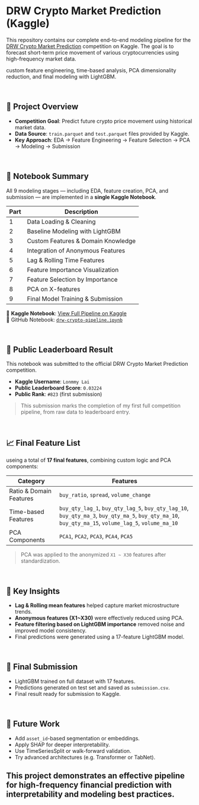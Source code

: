 #  DRW Crypto Market Prediction (Kaggle)

This repository contains our complete end-to-end modeling pipeline for the [DRW Crypto Market Prediction](https://www.kaggle.com/competitions/drw-crypto-market-prediction) competition on Kaggle. The goal is to forecast short-term price movement of various cryptocurrencies using high-frequency market data.

custom feature engineering, time-based analysis, PCA dimensionality reduction, and final modeling with LightGBM.

<br>

## 📌 Project Overview

- **Competition Goal**: Predict future crypto price movement using historical market data.
- **Data Source**: `train.parquet` and `test.parquet` files provided by Kaggle.
- **Key Approach**: EDA → Feature Engineering → Feature Selection → PCA → Modeling → Submission

<br>

## 📓 Notebook Summary

All 9 modeling stages — including EDA, feature creation, PCA, and submission — are implemented in a **single Kaggle Notebook**.

| Part | Description |
|------|-------------|
| 1 | Data Loading & Cleaning |
| 2 | Baseline Modeling with LightGBM |
| 3 | Custom Features & Domain Knowledge |
| 4 | Integration of Anonymous Features |
| 5 | Lag & Rolling Time Features |
| 6 | Feature Importance Visualization |
| 7 | Feature Selection by Importance |
| 8 | PCA on X-features |
| 9 | Final Model Training & Submission |

🔗 **Kaggle Notebook**: [View Full Pipeline on Kaggle](https://www.kaggle.com/code/lonmmylai/drw-crypto-pipeline)  
📁 GitHub Notebook: [`drw-crypto-pipeline.ipynb`](./drw-crypto-pipeline.ipynb)



<br>


## 🏁 Public Leaderboard Result

 This notebook was submitted to the official DRW Crypto Market Prediction competition.

- **Kaggle Username**: `Lonmmy Lai`
- **Public Leaderboard Score**: `0.03224`
- **Public Rank**: `#823` (first submission)

> This submission marks the completion of my first full competition pipeline, from raw data to leaderboard entry.

<br>

## 📈 Final Feature List

 useing a total of **17 final features**, combining custom logic and PCA components:

| Category | Features |
|----------|----------|
| Ratio & Domain Features | `buy_ratio`, `spread`, `volume_change` |
| Time-based Features | `buy_qty_lag_1`, `buy_qty_lag_5`, `buy_qty_lag_10`, `buy_qty_ma_3`, `buy_qty_ma_5`, `buy_qty_ma_10`, `buy_qty_ma_15`, `volume_lag_5`, `volume_ma_10` |
| PCA Components | `PCA1`, `PCA2`, `PCA3`, `PCA4`, `PCA5` |

> PCA was applied to the anonymized `X1 ~ X30` features after standardization.

<br>

## 📌 Key Insights

- **Lag & Rolling mean features** helped capture market microstructure trends.
- **Anonymous features (X1~X30)** were effectively reduced using PCA.
- **Feature filtering based on LightGBM importance** removed noise and improved model consistency.
- Final predictions were generated using a 17-feature LightGBM model.

<br>

## 📌 Final Submission

- LightGBM trained on full dataset with 17 features.
- Predictions generated on test set and saved as `submission.csv`.
- Final result ready for submission to Kaggle.

<br>

## 📌 Future Work

- Add `asset_id`-based segmentation or embeddings.
- Apply SHAP for deeper interpretability.
- Use TimeSeriesSplit or walk-forward validation.
- Try advanced architectures (e.g. Transformer or TabNet).



## This project demonstrates an effective pipeline for high-frequency financial prediction with interpretability and modeling best practices.


